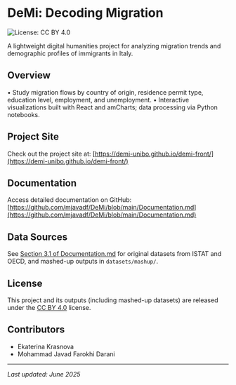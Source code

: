 # DeMi: Decoding Migration

![License: CC BY 4.0](https://img.shields.io/badge/License-CC%20BY%204.0-lightgrey.svg)

A lightweight digital humanities project for analyzing migration trends and demographic profiles of immigrants in Italy.

## Overview

• Study migration flows by country of origin, residence permit type, education level, employment, and unemployment.
• Interactive visualizations built with React and amCharts; data processing via Python notebooks.

## Project Site

Check out the project site at: [https://demi-unibo.github.io/demi-front/](https://demi-unibo.github.io/demi-front/)

## Documentation

Access detailed documentation on GitHub: [https://github.com/mjavadf/DeMi/blob/main/Documentation.md](https://github.com/mjavadf/DeMi/blob/main/Documentation.md)

## Data Sources

See [Section 3.1 of Documentation.md](./Documentation.md#datasets) for original datasets from ISTAT and OECD, and mashed-up outputs in `datasets/mashup/`.

## License

This project and its outputs (including mashed-up datasets) are released under the [CC BY 4.0](https://creativecommons.org/licenses/by/4.0/) license.

## Contributors

* Ekaterina Krasnova
* Mohammad Javad Farokhi Darani

---

*Last updated: June 2025*
